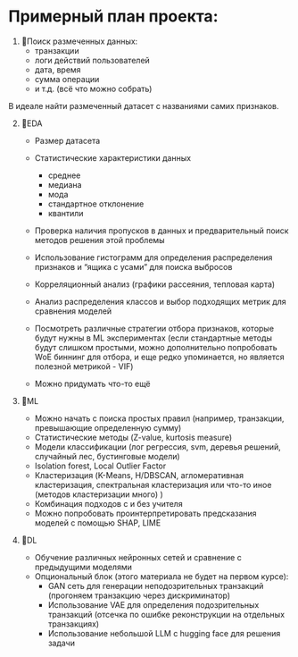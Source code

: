# Примерный план проекта:


1. &#x1F536;Поиск размеченных данных:
      * транзакции
      * логи действий пользователей
      *  дата, время
      *  сумма операции
      *  и т.д. (всё что можно собрать)
      
  В идеале найти размеченный датасет с названиями самих признаков.

2. &#x1F536;EDA
    * Размер датасета
    * Статистические характеристики данных
        * среднее
        * медиана
        * мода
        * стандартное отклонение
        * квантили
      
    * Проверка наличия пропусков в данных и предварительный поиск методов решения этой проблемы
    * Использование гистограмм для определения распределения признаков и “ящика с усами” для поиска выбросов
    * Корреляционный анализ (графики рассеяния, тепловая карта)
    * Анализ распределения классов и выбор подходящих метрик для сравнения моделей
    * Посмотреть различные стратегии отбора признаков, которые будут нужны в ML экспериментах (если стандартные методы будут слишком простыми, можно дополнительно попробовать WoE биннинг для отбора, и еще редко упоминается, но является полезной метрикой - VIF)
    * Можно придумать что-то ещё

3. &#x1F536;ML 
    * Можно начать с поиска простых правил (например, транзакции, превышающие определенную сумму)
    * Статистические методы (Z-value, kurtosis measure)
    * Модели классификации (лог регрессия, svm, деревья решений, случайный лес, бустинговые модели)
    * Isolation forest, Local Outlier Factor
    * Кластеризация (K-Means, H/DBSCAN, агломеративная кластеризация, спектральная кластеризация или что-то иное (методов кластеризации много) )
    * Комбинация подходов с и без учителя 
    * Можно попробовать проинтерпретировать предсказания моделей с помощью SHAP, LIME


4. &#x1F536;DL 
    * Обучение различных нейронных сетей и сравнение с предыдущими моделями
    * Опциональный блок (этого материала не будет на первом курсе):
         * GAN сеть для генерации неподозрительных транзакций (прогоняем транзакцию через дискриминатор)
         * Использование VAE для определения подозрительных транзакций (отсечка по ошибке реконструкции на отдельных транзакциях)
         * Использование небольшой LLM с hugging face для решения задачи
